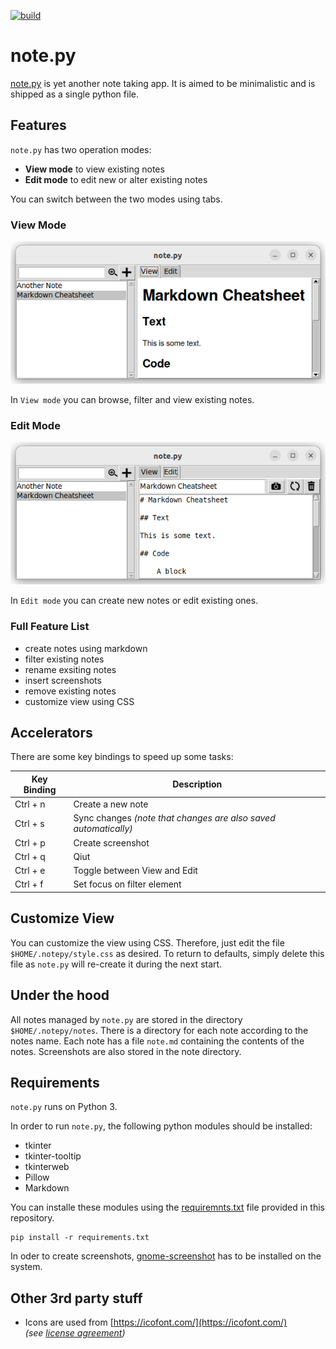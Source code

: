 [![build](https://github.com/falk-werner/note.py/actions/workflows/build.yml/badge.svg)](https://github.com/falk-werner/note.py/actions/workflows/build.yml)

# note.py

[note.py](https://github.com/falk-werner/note.py) is yet another note taking app. It is aimed to be minimalistic and is shipped as a single python file.

## Features

`note.py` has two operation modes:

- **View mode** to view existing notes
- **Edit mode** to edit new or alter existing notes

You can switch between the two modes using tabs.

### View Mode

![UI view](doc/ui_view.png)

In `View mode` you can browse, filter and view existing notes.

### Edit Mode

![UI edit](doc/ui_edit.png)

In `Edit mode` you can create new notes or edit existing ones.

### Full Feature List

- create notes using markdown
- filter existing notes
- rename exsiting notes
- insert screenshots
- remove existing notes
- customize view using CSS

## Accelerators

There are some key bindings to speed up some tasks:

| Key Binding | Description |
| ----------- | ----------- |
| Ctrl + n    | Create a new note |
| Ctrl + s    | Sync changes _(note that changes are also saved automatically)_|
| Ctrl + p    | Create screenshot |
| Ctrl + q    | Qiut |
| Ctrl + e    | Toggle between View and Edit |
| Ctrl + f    | Set focus on filter element |

## Customize View

You can customize the view using CSS. Therefore, just edit the file `$HOME/.notepy/style.css` as desired. To return to defaults, simply delete this file as `note.py` will re-create it during the next start.

## Under the hood

All notes managed by `note.py` are stored in the directory `$HOME/.notepy/notes`. There is a directory for each note according to the notes name. Each note has a file `note.md` containing the contents of the notes. Screenshots are also stored in the note directory.

## Requirements

`note.py` runs on Python 3.

In order to run `note.py`, the following python modules should be installed:

- tkinter
- tkinter-tooltip
- tkinterweb
- Pillow
- Markdown

You can installe these modules using the [requiremnts.txt](requirements.txt) file provided in this repository.

    pip install -r requirements.txt

In oder to create screenshots, [gnome-screenshot](https://linux.die.net/man/1/gnome-screenshot) has to be installed on the system.

## Other 3rd party stuff

- Icons are used from [https://icofont.com/](https://icofont.com/)  
  _(see [license agreement](https://icofont.com/license))_